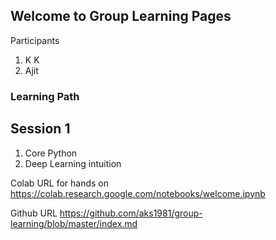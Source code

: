 ## Welcome to Group Learning Pages

Participants
1. K K
2. Ajit

### Learning Path

## Session 1
1. Core Python 
2. Deep Learning intuition

Colab URL for hands on
<https://colab.research.google.com/notebooks/welcome.ipynb>

Github URL
<https://github.com/aks1981/group-learning/blob/master/index.md>

